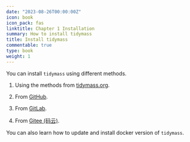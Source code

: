 ```yaml
---
date: "2023-08-26T00:00:00Z"
icon: book
icon_pack: fas
linktitle: Chapter 1 Installation
summary: How to install tidymass
title: Install tidymass
commentable: true
type: book
weight: 1
---
```


You can install `tidymass` using different methods.

1. Using the methods from [tidymass.org](https://www.tidymass.org/).

2. From [GitHub](https://github.com/tidymass).

3. From [GitLab](https://gitlab.com/tidymass).

4. From [Gitee (码云)](https://gitee.com/tidymass).

You can also learn how to update and install docker version of `tidymass`.